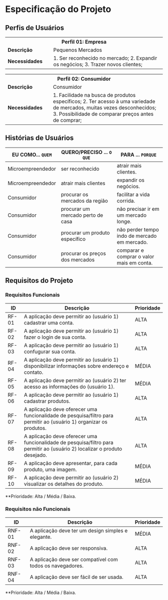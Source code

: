 # Especificação do Projeto

## Perfis de Usuários

<table>
<tbody>
<tr align=center>
<th colspan="2">Perfil 01: Empresa </th>
</tr>
<tr>
<td width="150px"><b>Descrição</b></td>
<td width="600px">Pequenos Mercados</td>
</tr>
<tr>
<td><b>Necessidades</b></td>
<td>1. Ser reconhecido no mercado;
    2. Expandir os negócios;
    3. Trazer novos clientes;</td>
</tr>
</tbody>
</table>

<table>
<tbody>
<tr align=center>
<th colspan="2">Perfil 02: Consumidor </th>
</tr>
<tr>
<td width="150px"><b>Descrição</b></td>
<td width="600px">Consumidor</td>
</tr>
<tr>
<td><b>Necessidades</b></td>
<td>1. Facilidade na busca de produtos específicos;
    2. Ter acesso à uma variedade de mercados, muitas vezes desconhecidos;
    3. Possibilidade de comparar preços antes de comprar;</td>
</tr>
</tbody>
</table>


## Histórias de Usuários

|EU COMO... `QUEM`   | QUERO/PRECISO ... `O QUE` |PARA ... `PORQUE`                 |
|--------------------|---------------------------|----------------------------------|
| Microempreendedor                | ser reconhecido                       | atrair mais clientes.                              |
| Microempreendedor                | atrair mais clientes                       | expandir os negócios.                              |
| Consumidor                | procurar os mercados da região                       | facilitar a vida corrida.                              |
| Consumidor                | procurar um mercado perto de casa                       | não precisar ir em um mercado longe.                              |
| Consumidor                | procurar um produto específico                       | não perder tempo indo de mercado em mercado.                              |
| Consumidor                | procurar os preços dos mercados                       | comparar e comprar o valor mais em conta.                              |

## Requisitos do Projeto

### Requisitos Funcionais

|ID    | Descrição                | Prioridade |
|-------|---------------------------------|----|
| RF-01 |  A aplicação deve permitir ao (usuário 1) cadastrar uma conta.                    | ALTA   | 
| RF-02 |  A aplicação deve permitir ao (usuário 1) fazer o login de sua conta.                    | ALTA   |
| RF-03 |  A aplicação deve permitir ao (usuário 1) confugurar sua conta.                    | ALTA   |
| RF-04 |  A aplicação deve permitir ao (usuário 1) disponibilizar informações sobre endereço e contato.                    | MÉDIA   |
| RF-05 |  A aplicação deve permitir ao (usuário 2) ter acesso as informações do (usuário 1).                    | MÉDIA   |
| RF-06 |  A aplicação deve permitir ao (usuário 1) cadastrar produtos.                    | ALTA   |
| RF-07 |  A aplicação deve oferecer uma funcionalidade de pesquisa/filtro para permitir ao (usuário 1) organizar os produtos.                    | ALTA   |
| RF-08 |  A aplicação deve oferecer uma funcionalidade de pesquisa/filtro para permitir ao (usuário 2) localizar o produto desejado.                    | ALTA   |
| RF-09 |  A aplicação deve apresentar, para cada produto, uma imagem.                    | MÉDIA   |
| RF-10 |  A aplicação deve permitir ao (usuário 2) visualizar os detalhes do produto.                    | MÉDIA   |

**Prioridade: Alta / Média / Baixa. 

### Requisitos não Funcionais


|ID      | Descrição               |Prioridade |
|--------|-------------------------|----|
| RNF-01 |  A aplicação deve ter um design simples e elegante.                    | MÉDIA   | 
| RNF-02    |  A aplicação deve ser responsiva.                    | ALTA   | 
| RNF-03    |  A aplicação deve ser compatível com todos os navegadores.                    | ALTA   | 
| RNF-04    |  A aplicação deve ser fácil de ser usada.                    | ALTA   | 

**Prioridade: Alta / Média / Baixa. 

